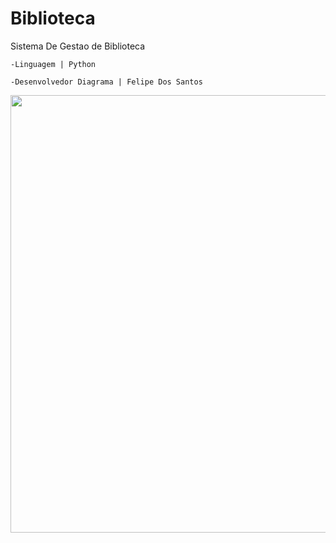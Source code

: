 # Biblioteca

Sistema De Gestao de Biblioteca

    -Linguagem | Python

    -Desenvolvedor Diagrama | Felipe Dos Santos 

<p align="center">
  <img src="https://github.com/RicKPB/Biblioteca/assets/125623524/3bb68a61-428a-4c8c-bf7e-5931bf12a4a0" width="700px" />
</p>




